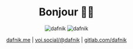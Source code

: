 <h1 align="center">Bonjour 🐻‍❄️</h1>

<div align="center"><img src="https://github-readme-stats.vercel.app/api/top-langs?username=dafnik&show_icons=true&locale=en&layout=compact&theme=transparent" alt="dafnik" /> <img src="https://github-readme-stats.vercel.app/api?username=dafnik&show_icons=true&locale=en&theme=transparent" alt="dafnik" /></p>

<div align="center"><a href="https://dafnik.me">dafnik.me</a> | <a href="https://voi.social/@dafnik">voi.social/@dafnik</a>  | <a href="https://gitlab.com/dafnik">gitlab.com/dafnik</a></div>
